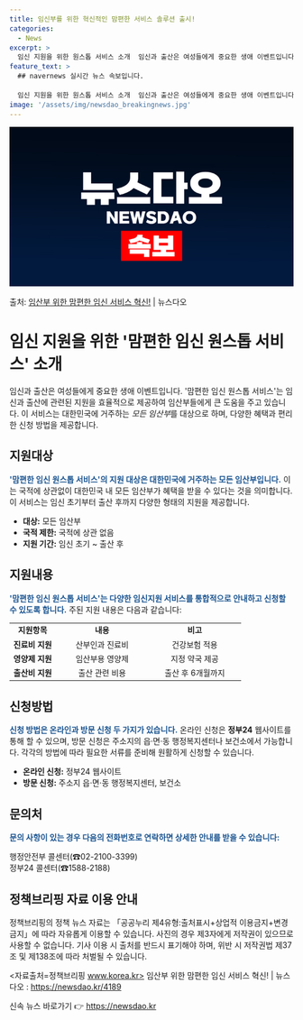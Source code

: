 ```yaml
---
title: 임신부를 위한 혁신적인 맘편한 서비스 솔루션 출시!
categories:
  - News
excerpt: >
  임신 지원을 위한 원스톱 서비스 소개  임신과 출산은 여성들에게 중요한 생애 이벤트입니다. 임신 지원과 출산…
feature_text: >
  ## navernews 실시간 뉴스 속보입니다.

  임신 지원을 위한 원스톱 서비스 소개  임신과 출산은 여성들에게 중요한 생애 이벤트입니다. 임신 지원과 출산…
image: '/assets/img/newsdao_breakingnews.jpg'
---
```


![뉴스다오 속보](/assets/img/newsdao_breakingnews.jpg)

<p>출처: <a href="https://newsdao.kr/4189" rel="dofollow">임산부 위한 맘편한 임신 서비스 혁신!</a> | 뉴스다오</p>

<h1>임신 지원을 위한 '맘편한 임신 원스톱 서비스' 소개</h1>

임신과 출산은 여성들에게 중요한 생애 이벤트입니다. '맘편한 임신 원스톱 서비스'는 임신과 출산에 관련된 지원을 효율적으로 제공하여 임산부들에게 큰 도움을 주고 있습니다. 이 서비스는 대한민국에 거주하는 *모든 임산부*를 대상으로 하며, 다양한 혜택과 편리한 신청 방법을 제공합니다.

<p data-ke-size="size16"></p>

<h2 data-ke-size="size26">지원대상</h2>

<b><span style="color: #1a5490;">'맘편한 임신 원스톱 서비스'의 지원 대상은 대한민국에 거주하는 <b>모든 임산부</b>입니다.</span></b> 이는 국적에 상관없이 대한민국 내 모든 임산부가 혜택을 받을 수 있다는 것을 의미합니다. 이 서비스는 임신 초기부터 출산 후까지 다양한 형태의 지원을 제공합니다.

<ul>
  <li><b>대상:</b> 모든 임산부</li>
  <li><b>국적 제한:</b> 국적에 상관 없음</li>
  <li><b>지원 기간:</b> 임신 초기 ~ 출산 후</li>
</ul>

<p data-ke-size="size16"></p>

<h2 data-ke-size="size26">지원내용</h2>

<b><span style="color: #1a5490;">'맘편한 임신 원스톱 서비스'는 다양한 <b>임신지원 서비스</b>를 통합적으로 안내하고 신청할 수 있도록 합니다.</span></b> 주된 지원 내용은 다음과 같습니다:

<table>
  <colgroup>
    <col style="width: 20%" />
    <col style="width: 40%" />
    <col style="width: 40%" />
  </colgroup>
  <tr>
    <td style="text-align: center; height: 17px;"><b>지원항목</b></td>
    <td style="text-align: center;"><b>내용</b></td>
    <td style="text-align: center;"><b>비고</b></td>
  </tr>
  <tr>
    <td style="text-align: center; height: 17px;"><b>진료비 지원</b></td>
    <td style="text-align: center;">산부인과 진료비</td>
    <td style="text-align: center;">건강보험 적용</td>
  </tr>
  <tr>
    <td style="text-align: center; height: 17px;"><b>영양제 지원</b></td>
    <td style="text-align: center;">임산부용 영양제</td>
    <td style="text-align: center;">지정 약국 제공</td>
  </tr>
  <tr>
    <td style="text-align: center; height: 17px;"><b>출산비 지원</b></td>
    <td style="text-align: center;">출산 관련 비용</td>
    <td style="text-align: center;">출산 후 6개월까지</td>
  </tr>
</table>

<p data-ke-size="size16"></p>

<h2 data-ke-size="size26">신청방법</h2>

<b><span style="color: #1a5490;">신청 방법은 <b>온라인과 방문 신청</b> 두 가지가 있습니다.</span></b> 온라인 신청은 <b>정부24</b> 웹사이트를 통해 할 수 있으며, 방문 신청은 주소지의 읍·면·동 행정복지센터나 보건소에서 가능합니다. 각각의 방법에 따라 필요한 서류를 준비해 원활하게 신청할 수 있습니다.

<ul>
  <li><b>온라인 신청:</b> 정부24 웹사이트</li>
  <li><b>방문 신청:</b> 주소지 읍·면·동 행정복지센터, 보건소</li>
</ul>

<p data-ke-size="size16"></p>

<h2 data-ke-size="size26">문의처</h2>

<b><span style="color: #1a5490;">문의 사항이 있는 경우 다음의 <b>전화번호</b>로 연락하면 상세한 안내를 받을 수 있습니다:</span></b>

행정안전부 콜센터(☎02-2100-3399)<br>
정부24 콜센터(☎1588-2188)

<p data-ke-size="size16"></p>

<h2 data-ke-size="size26">정책브리핑 자료 이용 안내</h2>

정책브리핑의 정책 뉴스 자료는 「공공누리 제4유형:출처표시+상업적 이용금지+변경금지」에 따라 자유롭게 이용할 수 있습니다. 사진의 경우 제3자에게 저작권이 있으므로 사용할 수 없습니다. 기사 이용 시 출처를 반드시 표기해야 하며, 위반 시 저작권법 제37조 및 제138조에 따라 처벌될 수 있습니다.

<자료출처=정책브리핑 www.korea.kr> 임산부 위한 맘편한 임신 서비스 혁신! | 뉴스다오 : <a href="https://newsdao.kr/4189">https://newsdao.kr/4189</a>

<p data-ke-size="size16"></p> 

신속 뉴스 바로가기 👉 <a href="https://newsdao.kr" rel="dofollow">https://newsdao.kr</a>


